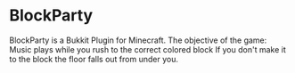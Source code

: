 BlockParty
==========

BlockParty is a Bukkit Plugin for Minecraft.
The objective of the game:
Music plays while you rush to the correct colored block
If you don't make it to the block the floor falls out from under you.
